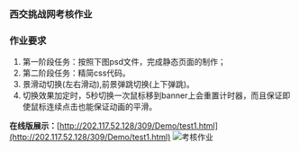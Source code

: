 ### 西交挑战网考核作业 ###
### 作业要求 ###
1. 第一阶段任务：按照下图psd文件，完成静态页面的制作；
2. 第二阶段任务：精简css代码。
3. 景滑动切换(左右滑动),前景弹跳切换(上下弹跳)。
4. 切换效果加定时，5秒切换一次鼠标移到banner上会重置计时器，而且保证即使鼠标连续点击也能保证动画的平滑。

**在线版展示：**[http://202.117.52.128/309/Demo/test1.html](http://202.117.52.128/309/Demo/test1.html)
![考核作业](http://i.imgur.com/2M31SXQ.png)
